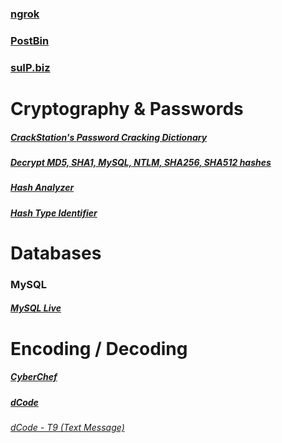### [ngrok](https://ngrok.com)

### [PostBin](https://postb.in/)

### [suIP.biz](https://suip.biz/)

# Cryptography & Passwords
##### [CrackStation's Password Cracking Dictionary](https://crackstation.net/crackstation-wordlist-password-cracking-dictionary.htm)

##### [Decrypt MD5, SHA1, MySQL, NTLM, SHA256, SHA512 hashes](https://hashes.com/en/decrypt/hash)

##### [Hash Analyzer](https://www.tunnelsup.com/hash-analyzer/)

##### [Hash Type Identifier](https://hashes.com/en/tools/hash_identifier)

# Databases
### MySQL
##### [MySQL Live](https://www.mysqltutorial.org/tryit/)

# Encoding / Decoding
##### [CyberChef](https://cyberchef.org/)

##### [dCode](https://www.dcode.fr/en)
###### [dCode - T9 (Text Message)](https://www.dcode.fr/t9-cipher)
